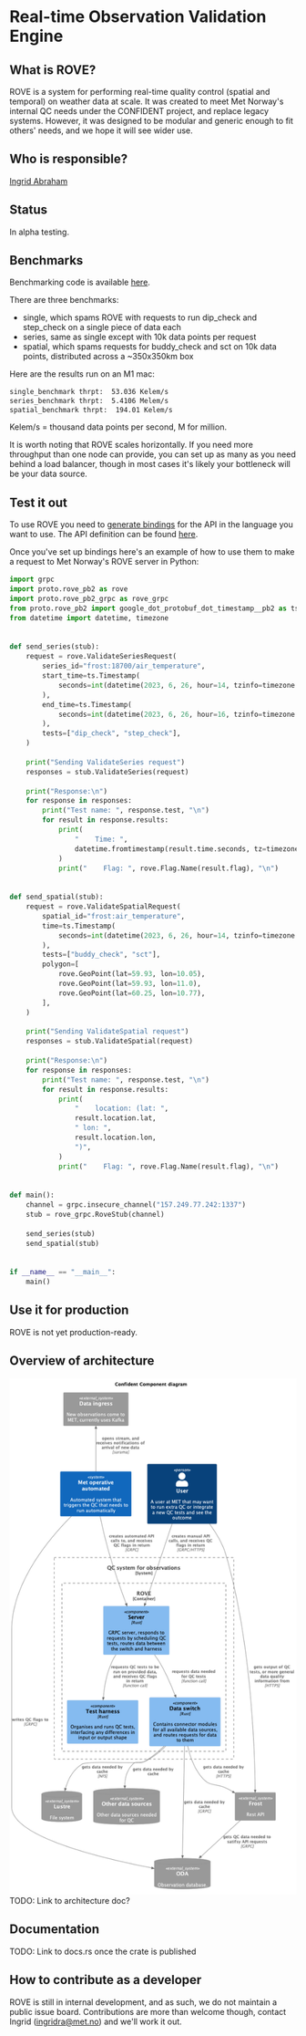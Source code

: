 # Real-time Observation Validation Engine

## What is ROVE?
ROVE is a system for performing real-time quality control (spatial and temporal) on weather data at scale. It was created to meet Met Norway's internal QC needs under the CONFIDENT project, and replace legacy systems. However, it was designed to be modular and generic enough to fit others' needs, and we hope it will see wider use.

## Who is responsible?
[Ingrid Abraham](mailto:ingridra@met.no)

## Status
In alpha testing.

## Benchmarks
Benchmarking code is available [here](https://github.com/metno/rove/blob/trunk/met_binary/benches/scalability_deliverable.rs).

There are three benchmarks: 
- single, which spams ROVE with requests to run dip_check and step_check on a single piece of data each
- series, same as single except with 10k data points per request
- spatial, which spams requests for buddy_check and sct on 10k data points, distributed across a ~350x350km box

Here are the results run on an M1 mac:
```
single_benchmark thrpt:  53.036 Kelem/s
series_benchmark thrpt:  5.4106 Melem/s
spatial_benchmark thrpt:  194.01 Kelem/s
```
Kelem/s = thousand data points per second, M for million.

It is worth noting that ROVE scales horizontally. If you need more throughput than one node can provide, you can set up as many as you need behind a load balancer, though in most cases it's likely your bottleneck will be your data source.

## Test it out
To use ROVE you need to [generate bindings](https://grpc.io/docs/languages/python/quickstart/#generate-grpc-code) for the API in the language you want to use. The API definition can be found [here](https://github.com/metno/rove/blob/trunk/proto/rove.proto).

Once you've set up bindings here's an example of how to use them to make a request to Met Norway's ROVE server in Python:
```python
import grpc
import proto.rove_pb2 as rove
import proto.rove_pb2_grpc as rove_grpc
from proto.rove_pb2 import google_dot_protobuf_dot_timestamp__pb2 as ts
from datetime import datetime, timezone


def send_series(stub):
    request = rove.ValidateSeriesRequest(
        series_id="frost:18700/air_temperature",
        start_time=ts.Timestamp(
            seconds=int(datetime(2023, 6, 26, hour=14, tzinfo=timezone.utc).timestamp())
        ),
        end_time=ts.Timestamp(
            seconds=int(datetime(2023, 6, 26, hour=16, tzinfo=timezone.utc).timestamp())
        ),
        tests=["dip_check", "step_check"],
    )

    print("Sending ValidateSeries request")
    responses = stub.ValidateSeries(request)

    print("Response:\n")
    for response in responses:
        print("Test name: ", response.test, "\n")
        for result in response.results:
            print(
                "    Time: ",
                datetime.fromtimestamp(result.time.seconds, tz=timezone.utc),
            )
            print("    Flag: ", rove.Flag.Name(result.flag), "\n")


def send_spatial(stub):
    request = rove.ValidateSpatialRequest(
        spatial_id="frost:air_temperature",
        time=ts.Timestamp(
            seconds=int(datetime(2023, 6, 26, hour=14, tzinfo=timezone.utc).timestamp())
        ),
        tests=["buddy_check", "sct"],
        polygon=[
            rove.GeoPoint(lat=59.93, lon=10.05),
            rove.GeoPoint(lat=59.93, lon=11.0),
            rove.GeoPoint(lat=60.25, lon=10.77),
        ],
    )

    print("Sending ValidateSpatial request")
    responses = stub.ValidateSpatial(request)

    print("Response:\n")
    for response in responses:
        print("Test name: ", response.test, "\n")
        for result in response.results:
            print(
                "    location: (lat: ",
                result.location.lat,
                " lon: ",
                result.location.lon,
                ")",
            )
            print("    Flag: ", rove.Flag.Name(result.flag), "\n")


def main():
    channel = grpc.insecure_channel("157.249.77.242:1337")
    stub = rove_grpc.RoveStub(channel)

    send_series(stub)
    send_spatial(stub)


if __name__ == "__main__":
    main()
```

## Use it for production
ROVE is not yet production-ready.

## Overview of architecture
![component diagram](https://github.com/metno/rove/blob/trunk/docs/Confident_Component.png?raw=true)
TODO: Link to architecture doc?

## Documentation
TODO: Link to docs.rs once the crate is published

## How to contribute as a developer
ROVE is still in internal development, and as such, we do not maintain a public issue board. Contributions are more than welcome though, contact Ingrid ([ingridra@met.no](mailto:ingridra@met.no)) and we'll work it out.
